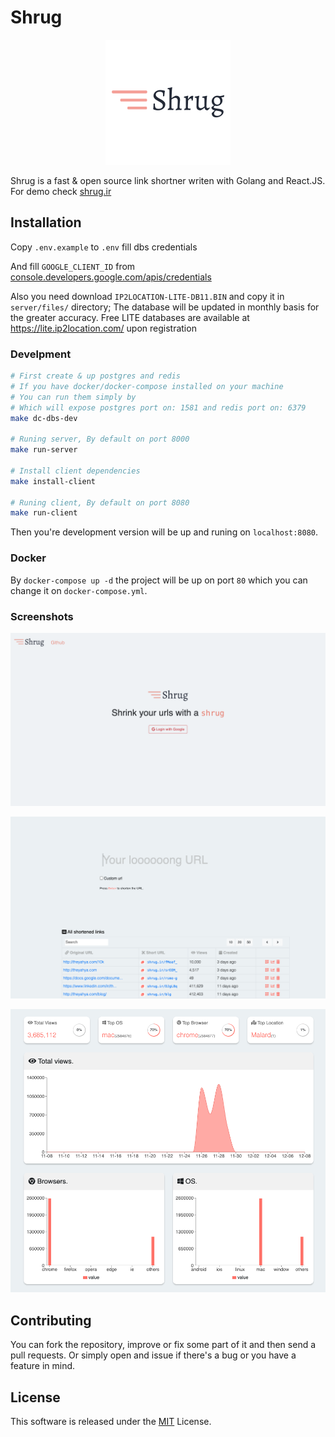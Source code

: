 # Shrug
<p align="center">
<a href="http://shrug.ir"><img src="./screenshots/logo.png" alt="shrug.ir"/></a>
</p>

Shrug is a fast & open source link shortner writen with Golang and React.JS. For demo check [shrug.ir](http://shrug.ir)

## Installation

Copy `.env.example` to `.env` fill dbs credentials

And fill `GOOGLE_CLIENT_ID` from [console.developers.google.com/apis/credentials](https://console.developers.google.com/apis/credentials)

Also you need download `IP2LOCATION-LITE-DB11.BIN` and copy it in `server/files/` directory; The database will be updated in monthly basis for the greater accuracy. Free LITE databases are available at https://lite.ip2location.com/ upon registration

### Develpment

```bash
# First create & up postgres and redis
# If you have docker/docker-compose installed on your machine
# You can run them simply by 
# Which will expose postgres port on: 1581 and redis port on: 6379
make dc-dbs-dev

# Runing server, By default on port 8000
make run-server

# Install client dependencies
make install-client

# Runing client, By default on port 8080
make run-client
```
Then you're development version will be up and runing on `localhost:8080`.

### Docker
By `docker-compose up -d` the project will be up on port `80` which you can change it on `docker-compose.yml`.

### Screenshots
![Shrug login page](https://github.com/TheYahya/shrug/blob/master/screenshots/1.png)

![Shrug dashboard page](https://github.com/TheYahya/shrug/blob/master/screenshots/2.png)

![Shrug stats page](https://github.com/TheYahya/shrug/blob/master/screenshots/3.png)

## Contributing
You can fork the repository, improve or fix some part of it and then send a pull requests. Or simply open and issue if there's a bug or you have a feature in mind.

## License

This software is released under the [MIT](https://github.com/TheYahya/shrug/blob/master/LICENSE) License.
